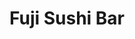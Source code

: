 ---
layout: place
title: "Fuji Sushi Bar"
permalink: /alabama/auburn/fuji-sushi-bar.html
stateAbbr: AL
stateName: Alabama
cityName: Auburn
seo:
  name: "Fuji Sushi Bar"
  type: Restaurant
  links: http://www.fujisushibarau.com/
description: "Laid-back eatery serving familiar sushi rolls, teriyaki & other Japanese mains, with lunch specials. Fuji Sushi Bar serves delicious sushi in Auburn, Alabama. Try fresh Japanese dishes for a great dining experience. Available for takeout, delivery, lunch, and dinner."
place_id: ChIJG7kx77zzjIgRb1WBuFYam0Q
photos:
  - name: >-
      places/ChIJG7kx77zzjIgRb1WBuFYam0Q/photos/AeeoHcJVdlkq885ZpP6GVBYqjHWgGXH2_GGC-daw-Zr6C3poEX4GurgjHsJfWiVrBN6-82uKzSb1mKZOruEY_n4NG8VcRQCf4eIRagG1PA0cVJ5Pi6HzKn7YyqYaejXKV9AIE0koIPjCBFzJt39D_4Mv3EV3LMk4rK4Ke-8wlhLQBrxFtFdX-aY5enigl7ddh0lHsBtUeN5dF07b2_JTUdHNDFDNY_Z9aajzch3BKKIzzsfvgILoFozbZQpYp1q12bQHIkSUNZsTLS5GsdZin3ngssdA8FmHdP7ArKqBozTxbecsjCgkI0N5aagn2O6Ohx75o0QNvoVFP8AIjLfqakPVnABF1bDByZVEwo9u97UYWmiQ10AtvKQ-POhlLJlrxxSkkpPaZKoYYdku_D9XZIjqIQSJX-uDBtBzLny9L-azPmxluhvS
    widthPx: 4618
    heightPx: 3464
    authorAttributions:
      - displayName: Justin Dailey
        uri: https://maps.google.com/maps/contrib/103728938019352571229
        photoUri: >-
          https://lh3.googleusercontent.com/a-/ALV-UjV1qCYaINrK_mtaPs7CG_3hT8MXaBwLPPU-COLx8t8v2dwWEo3Nlg=s100-p-k-no-mo
    flagContentUri: >-
      https://www.google.com/local/imagery/report/?cb_client=maps_api_places.places_api&image_key=!1e10!2sCIHM0ogKEICAgICEroLDzQE&hl=en-US
    googleMapsUri: >-
      https://www.google.com/maps/place//data=!3m4!1e2!3m2!1sCIHM0ogKEICAgICEroLDzQE!2e10!4m2!3m1!1s0x888cf3bcef31b91b:0x449b1a56b881556f
  - name: >-
      places/ChIJG7kx77zzjIgRb1WBuFYam0Q/photos/AeeoHcJxrrtPWwYrzoFcrUshycjSQlN8hsEB9bVJAOCevoJN_94OUu9pqQTSFYHu60PTF1FEOhIpxz-z_yZ-lI5qAdTUTn5JndFqM28poioY1kXkmzr7auZCKlrLWvNdhGXpJ3yR5-X1aSuYAOK51mb13OKF4qHRTYR9YbGGbJBR4xrGInzjecVNzrdXT3WTpkRyWvk9sxx71rf8tYzwbAPuy5UKvhwHRNu2K8Q_u1vH6ONcjqSBLIcK4RwqrAO8AJaIMrUZCePSQ1tMHqEykxyYudvySJFlBaLKtecw707z6S0G8twRL8RCFPiZLQfv3j2H8t05zVO1rerMKWKG1mn1NzJ1DF09gBNLQQOwqbBTIIlDTFIW4DpTO-b5UmkMZ2il-ZMUKePfeXEYvAoZOenK6RF_LAehIorqzj2ChBsKF3Lh3ywu
    widthPx: 2529
    heightPx: 1243
    authorAttributions:
      - displayName: Julia Cassen
        uri: https://maps.google.com/maps/contrib/116804915153442490426
        photoUri: >-
          https://lh3.googleusercontent.com/a-/ALV-UjWBqyFMwY_Z8xZsiwuAsM6Ywzr2Ti8rqTFSMLgQyyrxz9XBc83Kyw=s100-p-k-no-mo
    flagContentUri: >-
      https://www.google.com/local/imagery/report/?cb_client=maps_api_places.places_api&image_key=!1e10!2sCIHM0ogKEICAgICkgvnq3wE&hl=en-US
    googleMapsUri: >-
      https://www.google.com/maps/place//data=!3m4!1e2!3m2!1sCIHM0ogKEICAgICkgvnq3wE!2e10!4m2!3m1!1s0x888cf3bcef31b91b:0x449b1a56b881556f
  - name: >-
      places/ChIJG7kx77zzjIgRb1WBuFYam0Q/photos/AeeoHcJvOxtjWZ_NFJ7QRERTIA3wSaJ3qXVCIUQnuCitdxCQMPQwB2DsgzVGctANJrtBKNTaDMH1YzsqE-c5yw1yN3PuU5noR9pFXXHaBhUTUxZqsjNScsQ5IDubQrvqoWM4YiFkmk9XjLSo5qrz5hYHtfKdOqea6FnLhZtEYPrFVJCYyO2J7FEKDdl497pzZUzqqOv8MR81b1rPsoIlFhlL9XsCPODR9pFeyY1RkeQQ7rQ03zSSs4JLVwZ1BY41ld8v6AnC6bS0tFJRLaTa92P0xN5FlcK4cEGLhm_OMRLQjrzAFg
    widthPx: 1968
    heightPx: 1108
    authorAttributions:
      - displayName: Fuji Sushi Bar
        uri: https://maps.google.com/maps/contrib/113243661806938154387
        photoUri: >-
          https://lh3.googleusercontent.com/a/ACg8ocKQzEGqGCleZEp8xtWBMk8Ley5pcBKC6-j3CMxTgbhKeWg0ug=s100-p-k-no-mo
    flagContentUri: >-
      https://www.google.com/local/imagery/report/?cb_client=maps_api_places.places_api&image_key=!1e10!2sAF1QipMItsptX4LLqe_7pU3Gku3XPzlkqrmzVa0cqbWw&hl=en-US
    googleMapsUri: >-
      https://www.google.com/maps/place//data=!3m4!1e2!3m2!1sAF1QipMItsptX4LLqe_7pU3Gku3XPzlkqrmzVa0cqbWw!2e10!4m2!3m1!1s0x888cf3bcef31b91b:0x449b1a56b881556f
  - name: >-
      places/ChIJG7kx77zzjIgRb1WBuFYam0Q/photos/AeeoHcLhLW-fSxPVkOP0hCvn8imUEKgfqDQePrOGIEvIlu4hEAoMm9qAVQLYYikbz7122oCHqqIaPs6PMdUX5UCY5b8ozLT6Lj1bmCfOlFPUmdoFD4d9ZEdatnyxSf4yzf1MyvgiOWQ4qyHMGPxNqMW9y3050oWXO5YXWCLwJHERrpYgi58UaBxu8PI8ivE7RBsvD0p5cI4H9tmBesKvAOuPbGfzSLr2RYHNB7dgd5TH46uYEoWNFFnJ7rxw9L8lqqVQKNrnVHF_vXI59djYX4DM_rVbFUrqzwtb_S4V_t8gl62h3yvA_zpA0vX8uDSgN3J6F_K6u4LiVRWUvcqiZW4E36vhriCC-OCu4-LVRkKyxVl_N0X8Md3TEW_EbJb6ZMSs8daK353ImlyvYfCVhDndQd5THsPFrl1SOS6lW7uC3to
    widthPx: 3024
    heightPx: 3024
    authorAttributions:
      - displayName: KAY
        uri: https://maps.google.com/maps/contrib/104825512561724570402
        photoUri: >-
          https://lh3.googleusercontent.com/a-/ALV-UjVJ0w5LiLd3XAhApH_rj3aGpiuSTLsjN93VcVeScB-WszcEuYJR=s100-p-k-no-mo
    flagContentUri: >-
      https://www.google.com/local/imagery/report/?cb_client=maps_api_places.places_api&image_key=!1e10!2sCIHM0ogKEICAgID2yvW0ew&hl=en-US
    googleMapsUri: >-
      https://www.google.com/maps/place//data=!3m4!1e2!3m2!1sCIHM0ogKEICAgID2yvW0ew!2e10!4m2!3m1!1s0x888cf3bcef31b91b:0x449b1a56b881556f
  - name: >-
      places/ChIJG7kx77zzjIgRb1WBuFYam0Q/photos/AeeoHcJUHLlAapypoGKU_ZNw2HQI-ckSff577YDf4RB1cgyVnLZZsi_XN96_5BcojLXvIt6uaYB7TF5vNVYbujcfuKps0EJuUShmGPWbQcuCkoYEqWIDwMZcYVQ8iCz1zkYpvhYt7CGIdSlueeDb4Itxk-9eR0OQpp818DY-K6JX6RulVoLimkr9oMcLXucwLsgEx2mOMBzQLGnXzJTNUWRsj99SIVWtgSG3xjs5D_CzrnHEcNXate_ATN0zkGP_d3Ed6JuNNcg15oscyWgESnQ3Hosi6PZ-P_X0CS9oTXtxsNMju8v_RbxOjud0EAQU0zfX3-IxX8m7AI0XLLvtu1L2t8B2JvIMxuwQSNWHtHDcImv_bhqJV8LqTV5Ufrw28dluZ2G2mQqj9ilTyx2XWDEqBJe_jnx667aJUv-oC0qSF37AQtEW
    widthPx: 4032
    heightPx: 2268
    authorAttributions:
      - displayName: D & M
        uri: https://maps.google.com/maps/contrib/106328328487899470738
        photoUri: >-
          https://lh3.googleusercontent.com/a-/ALV-UjVUmwYJsDw-JcLXU_MQy83ohPjduQSeRjXClX4vRLE-vBuFkT3_4Q=s100-p-k-no-mo
    flagContentUri: >-
      https://www.google.com/local/imagery/report/?cb_client=maps_api_places.places_api&image_key=!1e10!2sCIHM0ogKEICAgIDBz_qVnwE&hl=en-US
    googleMapsUri: >-
      https://www.google.com/maps/place//data=!3m4!1e2!3m2!1sCIHM0ogKEICAgIDBz_qVnwE!2e10!4m2!3m1!1s0x888cf3bcef31b91b:0x449b1a56b881556f
  - name: >-
      places/ChIJG7kx77zzjIgRb1WBuFYam0Q/photos/AeeoHcLEo9-O9_OEqLf5aWVe947OX3tZAg5xbpDzopghYECVElvMreJkf3zYeb_UOMx8JQPQNP996ij1LZoan0rN_xHzuZSTh4iKII1A1w1RcFCdiLrFrOVRHHcDVHwKpwXY_xXLfAJGEguAQQ-MI742o6oRK1JG9sf1cn9yx94SMV6BXZlnQ37i5lwaT3Ja0fx6HpbgeH6LqOC8xTZ0VO5Jn4Epy4-YGWBZuuyfg2BXeAEDipGGFDgAx7SN4GEQAyawu89kD2okwIx0pc9Xy9d-phO94CMFh09vIOQYu9B_O-kuLZrSKVdDSme5fUHEreq2ZG3YgCCQ8BJwfx3rPdEIo7hbfR3AoYCkmkLkGR3Mi90PqcN_gtBpMZkOMRTJv7OI7q6R-_YQHe4m_fJTLMFX0cslRd1ckq01Ez5_3SGj7DWdg7hb
    widthPx: 4032
    heightPx: 2268
    authorAttributions:
      - displayName: D & M
        uri: https://maps.google.com/maps/contrib/106328328487899470738
        photoUri: >-
          https://lh3.googleusercontent.com/a-/ALV-UjVUmwYJsDw-JcLXU_MQy83ohPjduQSeRjXClX4vRLE-vBuFkT3_4Q=s100-p-k-no-mo
    flagContentUri: >-
      https://www.google.com/local/imagery/report/?cb_client=maps_api_places.places_api&image_key=!1e10!2sCIHM0ogKEICAgIDBz_qV_wE&hl=en-US
    googleMapsUri: >-
      https://www.google.com/maps/place//data=!3m4!1e2!3m2!1sCIHM0ogKEICAgIDBz_qV_wE!2e10!4m2!3m1!1s0x888cf3bcef31b91b:0x449b1a56b881556f
  - name: >-
      places/ChIJG7kx77zzjIgRb1WBuFYam0Q/photos/AeeoHcJDqq6wmnlAtEvG9u6ujvGQMvhMYRp08AHxwXYBsa-c6-1JqqY8S5UBwQ414nrsLRbmIDqJHflYeTgO3NacxxpUq5bC9nkwqIGkdUg_XHNhIOwSRXsaADcHpE99Z_L5h0YIKmqHM3WRWdWmd6F2ujuZ7Sk09y4YFaA3gsOu9NgruaWQXl73lIbfDcZIyXbuW4eGnFrZfG7KTpEVf_tXonw1-tIFvUONhEgc1J9M9pa6teAdn7XCDCilhOaLnRGhAtyE34dTUgmIjkFwcVl0RveSRn0lLkeo-q7QXn2AFE64zVWKpgt5bDn7HHzaVVnbvUm5bAZ3CBW47yzx_sfWXQp8fFQn5wgqnrdwzxheP5fn-N30xtkZnkFV4aoyIrF7unw7non2FoAzbdgArjxjBiKJN0EvYXNV_4muPozPy2tufA
    widthPx: 4032
    heightPx: 2268
    authorAttributions:
      - displayName: Danielle Kovach
        uri: https://maps.google.com/maps/contrib/114093025800682536791
        photoUri: >-
          https://lh3.googleusercontent.com/a/ACg8ocLYnwxQCrQgOrNtp5qOu0sXYi5PBvaEyAjexYWFfWTVOKVnkg=s100-p-k-no-mo
    flagContentUri: >-
      https://www.google.com/local/imagery/report/?cb_client=maps_api_places.places_api&image_key=!1e10!2sCIHM0ogKEICAgIDysbDxSA&hl=en-US
    googleMapsUri: >-
      https://www.google.com/maps/place//data=!3m4!1e2!3m2!1sCIHM0ogKEICAgIDysbDxSA!2e10!4m2!3m1!1s0x888cf3bcef31b91b:0x449b1a56b881556f
  - name: >-
      places/ChIJG7kx77zzjIgRb1WBuFYam0Q/photos/AeeoHcI4UOMprObPHj6ZTSzjUuLWJBXAVGjSD-V69hkZKNUoqZAn-rz39b3ygF7Qq-D39VbEtPwKvxw96C9oCnsYqWs-LKekm8Tn8lMkI2ZqXkeOiyvVxT1KVx4SZCY6ekgQEq7iK5aXDG5ygmqPLA9vi_sBDSsPXnpf6JWHfaDpTGxgZLJMskF3TyDDXYT1Ve9yUY4GWZtl4yB7uHFJ49_FsDO4t5ASqDrkV8EpkkAkuw8MjRriUwzImT3IQywGe6zEzyEHNHmwa2Be8pCprV0PFskJVKec5Z3xmObrhz5anx6A1Uk0lunqqQ4J-rJuK0G4g0rJQrS3Nfmp6y80v_GFddtKrV0t7OZqpa0J7wZCyO8wYKmfreg5MIoCm_THYC2NsKpqXngjsAJvzty5WY1kEaE-pGOC-LZ-eC0J3mXk4yY
    widthPx: 3024
    heightPx: 4032
    authorAttributions:
      - displayName: Kent Scruggs
        uri: https://maps.google.com/maps/contrib/118055597042601402289
        photoUri: >-
          https://lh3.googleusercontent.com/a-/ALV-UjVzq2XS7R6iZjZZt31JWVUk22WVx5Af63LJBMZYfBSRFjTOndM5=s100-p-k-no-mo
    flagContentUri: >-
      https://www.google.com/local/imagery/report/?cb_client=maps_api_places.places_api&image_key=!1e10!2sCIHM0ogKEICAgID49IDbMA&hl=en-US
    googleMapsUri: >-
      https://www.google.com/maps/place//data=!3m4!1e2!3m2!1sCIHM0ogKEICAgID49IDbMA!2e10!4m2!3m1!1s0x888cf3bcef31b91b:0x449b1a56b881556f
  - name: >-
      places/ChIJG7kx77zzjIgRb1WBuFYam0Q/photos/AeeoHcKtyF2AmiqaUrdHKz3_5mbFfYzlvDMYPcDLq50hpkiEgFr9UWnquSziUHaTlVbnyqXKT99f0AEfAeuN26b4EhuLUHFLhYdCaH-NAwsbaie7GNMZhw7iPMSP56cwU1BAeovmk_TMSeWTpuT-WXBKRD55quIWD6r5hF6p0CujfJgLLZT5QHnJIzhZmfBX06YjOcZ-_o4YI5a1W6IuS99oUYgpAJWmhiJCjv0dL9-BY3fg0UzmFvsj1kp0Hwso4iVrjuj4bCry1qIXrXUf72aMVjwrQzbe9aNIcOLvR_nz_ozfFLGrJ79J0FUpi5Eune0-J-Fort-2P_dC2GOKF9-MUs6zRKtLF6Kl4CQpTIskfdhdD-rX6yzLestN8q9khNXHIxdcwGjFPtEu1ARgwR9jd8_mWBQWZ5LsPdpayBJe9Ao2BA
    widthPx: 4032
    heightPx: 2268
    authorAttributions:
      - displayName: D & M
        uri: https://maps.google.com/maps/contrib/106328328487899470738
        photoUri: >-
          https://lh3.googleusercontent.com/a-/ALV-UjVUmwYJsDw-JcLXU_MQy83ohPjduQSeRjXClX4vRLE-vBuFkT3_4Q=s100-p-k-no-mo
    flagContentUri: >-
      https://www.google.com/local/imagery/report/?cb_client=maps_api_places.places_api&image_key=!1e10!2sCIHM0ogKEICAgIDBz_qVPw&hl=en-US
    googleMapsUri: >-
      https://www.google.com/maps/place//data=!3m4!1e2!3m2!1sCIHM0ogKEICAgIDBz_qVPw!2e10!4m2!3m1!1s0x888cf3bcef31b91b:0x449b1a56b881556f
  - name: >-
      places/ChIJG7kx77zzjIgRb1WBuFYam0Q/photos/AeeoHcIqtcIzhjqzgKsnfZdUzAYyvDJHFYBv25VZJASGTTwA0bU7IyNaZbQITyDMdjDd2bCsuFgQAepVl9SWNvUNbItCrfRU9drpi3liGQy6xPzpSYEushlhUgL_tULysYT7tbBOla5YbXvEaPalS7tJMvB6o_kSwd70oEQHsUbIWiGZhbVzFJi7UFwFOYQr3wn16UCxMzNRzKRca0iWvg9lQsKQVWEuM-xwn3dH_MVj-TByyD40AgZ4eA-xV5ExvOBipaNAlHoBOYci-xvPc9TSqeu8nAwtl64HJcJWGfxL-40Pb7E9RDqQh9CiyCcDE3LW5iyQ6QTPHYMEQi5WUiSfp_J3sF8F_aBb2ds4-l4KqgcQv3AZ3jSLwDJyV1lhO0eG4DfEu9YeTan9JkE5e-AZWmUx_o3NHvV759mrVfcEfzE
    widthPx: 4160
    heightPx: 3120
    authorAttributions:
      - displayName: Shanna Lae
        uri: https://maps.google.com/maps/contrib/117915766305586718430
        photoUri: >-
          https://lh3.googleusercontent.com/a-/ALV-UjX7U3vBMBIJBQDcaZL1swSW2GI3BPwwx-v06O43ZdI8GV04iG9udg=s100-p-k-no-mo
    flagContentUri: >-
      https://www.google.com/local/imagery/report/?cb_client=maps_api_places.places_api&image_key=!1e10!2sCIHM0ogKEICAgIDmhu_oNw&hl=en-US
    googleMapsUri: >-
      https://www.google.com/maps/place//data=!3m4!1e2!3m2!1sCIHM0ogKEICAgIDmhu_oNw!2e10!4m2!3m1!1s0x888cf3bcef31b91b:0x449b1a56b881556f
address: 1499 S College St Ste E, Auburn, AL 36832, USA
street: 1499 S College St Ste E
city: Auburn
state: AL
zip: '36832'
country: USA
neighborhood: null
latitude: '32.579330'
longitude: '-85.495865'
accessibility_options:
  wheelchairAccessibleParking: true
  wheelchairAccessibleEntrance: true
  wheelchairAccessibleRestroom: true
  wheelchairAccessibleSeating: true
business_status: OPERATIONAL
name: Fuji Sushi Bar
google_maps_links:
  directionsUri: >-
    https://www.google.com/maps/dir//''/data=!4m7!4m6!1m1!4e2!1m2!1m1!1s0x888cf3bcef31b91b:0x449b1a56b881556f!3e0
  placeUri: https://maps.google.com/?cid=4943573975734244719
  writeAReviewUri: >-
    https://www.google.com/maps/place//data=!4m3!3m2!1s0x888cf3bcef31b91b:0x449b1a56b881556f!12e1
  reviewsUri: >-
    https://www.google.com/maps/place//data=!4m4!3m3!1s0x888cf3bcef31b91b:0x449b1a56b881556f!9m1!1b1
  photosUri: >-
    https://www.google.com/maps/place//data=!4m3!3m2!1s0x888cf3bcef31b91b:0x449b1a56b881556f!10e5
primary_type: Japanese Restaurant
opening_hours:
  regular: null
  current: null
secondary_opening_hours:
  regular:
    weekdayDescriptions: null
    type: null
  current:
    weekdayDescriptions: null
    type: null
phone: (334) 887-7766
price_level: PRICE_LEVEL_MODERATE
price_range: $10 &ndash; $20
rating: '4.1'
rating_count: 423
website: http://www.fujisushibarau.com/
reviews:
  - name: >-
      places/ChIJG7kx77zzjIgRb1WBuFYam0Q/reviews/ChdDSUhNMG9nS0VJQ0FnSUNQazRQV3VnRRAB
    relativePublishTimeDescription: 4 months ago
    rating: 2
    text:
      text: >-
        Visited while traveling. Dried up mold on two sets of wooden chopsticks.
        Mine was heavily tattered with green greyish powdery mold. My friend had
        another lightly molded chopsticks. Server apologized and promptly
        checked other chopsticks on the counter. I've never seen the molded
        chopsticks before but I guess Alabama humidity can do such thing.
        Ordered two sets of sushi rolls. If I had to go this place again, I'll
        try the Chinese food on the menu, then decide if I ever want to visit
        this place again.
      languageCode: en
    originalText:
      text: >-
        Visited while traveling. Dried up mold on two sets of wooden chopsticks.
        Mine was heavily tattered with green greyish powdery mold. My friend had
        another lightly molded chopsticks. Server apologized and promptly
        checked other chopsticks on the counter. I've never seen the molded
        chopsticks before but I guess Alabama humidity can do such thing.
        Ordered two sets of sushi rolls. If I had to go this place again, I'll
        try the Chinese food on the menu, then decide if I ever want to visit
        this place again.
      languageCode: en
    authorAttribution:
      displayName: Chun Alexis
      uri: https://www.google.com/maps/contrib/107472322426607018160/reviews
      photoUri: >-
        https://lh3.googleusercontent.com/a/ACg8ocIJPQ_m-G1NcpuGbDDvA3Aq7rp27gdq1PWbTVagY3Bxm-F0-Q=s128-c0x00000000-cc-rp-mo
    publishTime: '2024-11-27T17:53:23.914477Z'
    flagContentUri: >-
      https://www.google.com/local/review/rap/report?postId=ChdDSUhNMG9nS0VJQ0FnSUNQazRQV3VnRRAB&d=17924085&t=1
    googleMapsUri: >-
      https://www.google.com/maps/reviews/data=!4m6!14m5!1m4!2m3!1sChdDSUhNMG9nS0VJQ0FnSUNQazRQV3VnRRAB!2m1!1s0x888cf3bcef31b91b:0x449b1a56b881556f
  - name: >-
      places/ChIJG7kx77zzjIgRb1WBuFYam0Q/reviews/ChZDSUhNMG9nS0VJQ0FnSURCejVxVWFnEAE
    relativePublishTimeDescription: 2 years ago
    rating: 3
    text:
      text: >-
        They have a diverse menu with good prices, especially for lunch. 
        Service was attentive and food was standard for sushi restaurant but
        need to refresh the entry and some of the interior decorations.
      languageCode: en
    originalText:
      text: >-
        They have a diverse menu with good prices, especially for lunch. 
        Service was attentive and food was standard for sushi restaurant but
        need to refresh the entry and some of the interior decorations.
      languageCode: en
    authorAttribution:
      displayName: D & M
      uri: https://www.google.com/maps/contrib/106328328487899470738/reviews
      photoUri: >-
        https://lh3.googleusercontent.com/a-/ALV-UjVUmwYJsDw-JcLXU_MQy83ohPjduQSeRjXClX4vRLE-vBuFkT3_4Q=s128-c0x00000000-cc-rp-mo-ba6
    publishTime: '2023-01-31T19:20:52.001297Z'
    flagContentUri: >-
      https://www.google.com/local/review/rap/report?postId=ChZDSUhNMG9nS0VJQ0FnSURCejVxVWFnEAE&d=17924085&t=1
    googleMapsUri: >-
      https://www.google.com/maps/reviews/data=!4m6!14m5!1m4!2m3!1sChZDSUhNMG9nS0VJQ0FnSURCejVxVWFnEAE!2m1!1s0x888cf3bcef31b91b:0x449b1a56b881556f
  - name: >-
      places/ChIJG7kx77zzjIgRb1WBuFYam0Q/reviews/ChZDSUhNMG9nS0VJQ0FnSUNabEpxcUhBEAE
    relativePublishTimeDescription: a year ago
    rating: 4
    text:
      text: >-
        I ordered the sashimi and nigiri with a California roll for like $14 or
        so. Very good and fresh for the price. I've been to Sushi Hero and Fuji
        recently to try both. Fuji is better quality by far while Sushi Hero is
        more quantity. I am going to Fuji Sushi when I want sushi :)
      languageCode: en
    originalText:
      text: >-
        I ordered the sashimi and nigiri with a California roll for like $14 or
        so. Very good and fresh for the price. I've been to Sushi Hero and Fuji
        recently to try both. Fuji is better quality by far while Sushi Hero is
        more quantity. I am going to Fuji Sushi when I want sushi :)
      languageCode: en
    authorAttribution:
      displayName: Lilli Buchanan
      uri: https://www.google.com/maps/contrib/101067872538941607943/reviews
      photoUri: >-
        https://lh3.googleusercontent.com/a-/ALV-UjV4b140OXWuP3q03_xbBzv3bkdrpk-DUu2uQwOydHke8krVMrM5FA=s128-c0x00000000-cc-rp-mo
    publishTime: '2023-09-10T13:50:52.588900Z'
    flagContentUri: >-
      https://www.google.com/local/review/rap/report?postId=ChZDSUhNMG9nS0VJQ0FnSUNabEpxcUhBEAE&d=17924085&t=1
    googleMapsUri: >-
      https://www.google.com/maps/reviews/data=!4m6!14m5!1m4!2m3!1sChZDSUhNMG9nS0VJQ0FnSUNabEpxcUhBEAE!2m1!1s0x888cf3bcef31b91b:0x449b1a56b881556f
  - name: >-
      places/ChIJG7kx77zzjIgRb1WBuFYam0Q/reviews/ChZDSUhNMG9nS0VJQ0FnSURPaG9makV3EAE
    relativePublishTimeDescription: 2 years ago
    rating: 2
    text:
      text: >-
        Not the best. The sushi wasn’t tasteful at all. Dry & bland. Teriyaki
        noodles tasted like ramen noodles I could have prepared at home. Server
        was sweet tho.  I guess Georgia sushi places have me spoil; because this
        wasn’t it. First and last time trying
      languageCode: en
    originalText:
      text: >-
        Not the best. The sushi wasn’t tasteful at all. Dry & bland. Teriyaki
        noodles tasted like ramen noodles I could have prepared at home. Server
        was sweet tho.  I guess Georgia sushi places have me spoil; because this
        wasn’t it. First and last time trying
      languageCode: en
    authorAttribution:
      displayName: Ashley R
      uri: https://www.google.com/maps/contrib/113859551198132832464/reviews
      photoUri: >-
        https://lh3.googleusercontent.com/a-/ALV-UjVP77Xhu7_4s-tsY42YQA3oVDAP1ZqrBZ3TXDhUfTiJTMAYLLI=s128-c0x00000000-cc-rp-mo-ba3
    publishTime: '2022-07-03T23:03:56.369475Z'
    flagContentUri: >-
      https://www.google.com/local/review/rap/report?postId=ChZDSUhNMG9nS0VJQ0FnSURPaG9makV3EAE&d=17924085&t=1
    googleMapsUri: >-
      https://www.google.com/maps/reviews/data=!4m6!14m5!1m4!2m3!1sChZDSUhNMG9nS0VJQ0FnSURPaG9makV3EAE!2m1!1s0x888cf3bcef31b91b:0x449b1a56b881556f
  - name: >-
      places/ChIJG7kx77zzjIgRb1WBuFYam0Q/reviews/ChdDSUhNMG9nS0VJQ0FnSUNYajQ3Rl9BRRAB
    relativePublishTimeDescription: 5 months ago
    rating: 5
    text:
      text: >-
        Amazing service! I had ordered to go and once I got home was not happy
        with what I received. Fuji made it right by letting  me get a free meal
        the next time I go back. So yummy and appreciate the kindness 😃
      languageCode: en
    originalText:
      text: >-
        Amazing service! I had ordered to go and once I got home was not happy
        with what I received. Fuji made it right by letting  me get a free meal
        the next time I go back. So yummy and appreciate the kindness 😃
      languageCode: en
    authorAttribution:
      displayName: Ainsley Whittington
      uri: https://www.google.com/maps/contrib/100292563770383962862/reviews
      photoUri: >-
        https://lh3.googleusercontent.com/a-/ALV-UjXTvn2qSEbVIQdSQXA6r-NLGQHyi3tc-JifWS0Itze0NGoqHMiB=s128-c0x00000000-cc-rp-mo-ba3
    publishTime: '2024-10-21T22:37:51.934929Z'
    flagContentUri: >-
      https://www.google.com/local/review/rap/report?postId=ChdDSUhNMG9nS0VJQ0FnSUNYajQ3Rl9BRRAB&d=17924085&t=1
    googleMapsUri: >-
      https://www.google.com/maps/reviews/data=!4m6!14m5!1m4!2m3!1sChdDSUhNMG9nS0VJQ0FnSUNYajQ3Rl9BRRAB!2m1!1s0x888cf3bcef31b91b:0x449b1a56b881556f
parking_options:
  freeParkingLot: true
  freeStreetParking: true
  valetParking: false
payment_options:
  acceptsCreditCards: true
  acceptsDebitCards: true
  acceptsCashOnly: false
allow_dogs: null
curbside_pickup: null
delivery: true
dine_in: true
good_for_children: true
good_for_groups: true
good_for_sports: null
live_music: false
menu_for_children: true
outdoor_seating: false
reservable: true
restroom: true
serves_beer: true
serves_breakfast: false
serves_brunch: false
serves_cocktails: true
serves_coffee: false
serves_dinner: true
serves_dessert: true
serves_lunch: true
serves_vegetarian_food: true
serves_wine: true
takeout: true
summary: >-
  Laid-back eatery serving familiar sushi rolls, teriyaki & other Japanese
  mains, with lunch specials.

---